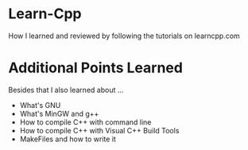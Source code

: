 # Learn-Cpp
How I learned and reviewed by following the tutorials on learncpp.com

# Additional Points Learned
Besides that I also learned about ...
  - What's GNU
  - What's MinGW and g++
  - How to compile C++ with command line
  - How to compile C++ with Visual C++ Build Tools
  - MakeFiles and how to write it
